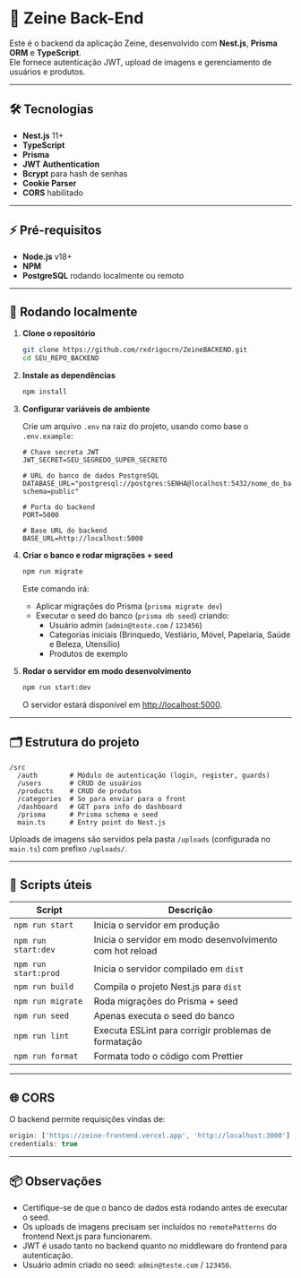 # 🚀 Zeine Back-End

Este é o backend da aplicação Zeine, desenvolvido com **Nest.js**, **Prisma ORM** e **TypeScript**.  
Ele fornece autenticação JWT, upload de imagens e gerenciamento de usuários e produtos.

---

## 🛠 Tecnologias

- **Nest.js** 11+
- **TypeScript**
- **Prisma**
- **JWT Authentication**
- **Bcrypt** para hash de senhas
- **Cookie Parser**
- **CORS** habilitado

---

## ⚡ Pré-requisitos

- **Node.js** v18+
- **NPM**
- **PostgreSQL** rodando localmente ou remoto

---

## 🏁 Rodando localmente

1. **Clone o repositório**
    ```bash
    git clone https://github.com/rxdrigocrn/ZeineBACKEND.git
    cd SEU_REPO_BACKEND
    ```

2. **Instale as dependências**
    ```bash
    npm install
    ```

3. **Configurar variáveis de ambiente**

    Crie um arquivo `.env` na raiz do projeto, usando como base o `.env.example`:

    ```env
    # Chave secreta JWT
    JWT_SECRET=SEU_SEGREDO_SUPER_SECRETO

    # URL do banco de dados PostgreSQL
    DATABASE_URL="postgresql://postgres:SENHA@localhost:5432/nome_do_banco?schema=public"

    # Porta do backend
    PORT=5000

    # Base URL do backend
    BASE_URL=http://localhost:5000
    ```

4. **Criar o banco e rodar migrações + seed**
    ```bash
    npm run migrate
    ```
    Este comando irá:
    - Aplicar migrações do Prisma (`prisma migrate dev`)
    - Executar o seed do banco (`prisma db seed`) criando:
      - Usuário admin (`admin@teste.com` / `123456`)
      - Categorias iniciais (Brinquedo, Vestiário, Móvel, Papelaria, Saúde e Beleza, Utensílio)
      - Produtos de exemplo

5. **Rodar o servidor em modo desenvolvimento**
    ```bash
    npm run start:dev
    ```

    O servidor estará disponível em [http://localhost:5000](http://localhost:5000).

---

## 🗂 Estrutura do projeto

```
/src
  /auth        # Módulo de autenticação (login, register, guards)
  /users       # CRUD de usuários
  /products    # CRUD de produtos
  /categories  # So para enviar para o front
  /dashboard   # GET para info do dashboard
  /prisma      # Prisma schema e seed
  main.ts      # Entry point do Nest.js
```

Uploads de imagens são servidos pela pasta `/uploads` (configurada no `main.ts`) com prefixo `/uploads/`.

---

## 🔑 Scripts úteis

| Script              | Descrição                                             |
|---------------------|------------------------------------------------------|
| `npm run start`     | Inicia o servidor em produção                        |
| `npm run start:dev` | Inicia o servidor em modo desenvolvimento com hot reload |
| `npm run start:prod`| Inicia o servidor compilado em `dist`                |
| `npm run build`     | Compila o projeto Nest.js para `dist`                |
| `npm run migrate`   | Roda migrações do Prisma + seed                      |
| `npm run seed`      | Apenas executa o seed do banco                       |
| `npm run lint`      | Executa ESLint para corrigir problemas de formatação |
| `npm run format`    | Formata todo o código com Prettier                   |

---

## 🌐 CORS

O backend permite requisições vindas de:

```js
origin: ['https://zeine-frontend.vercel.app', 'http://localhost:3000']
credentials: true
```

---

## 📦 Observações

- Certifique-se de que o banco de dados está rodando antes de executar o seed.
- Os uploads de imagens precisam ser incluídos no `remotePatterns` do frontend Next.js para funcionarem.
- JWT é usado tanto no backend quanto no middleware do frontend para autenticação.
- Usuário admin criado no seed: `admin@teste.com` / `123456`.
